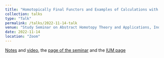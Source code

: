 ```yaml
---
title: "Homotopically Final Functors and Examples of Calculations with Homotopy (Co)Limits"
collection: talks
type: "Talk"
permalink: /talks/2022-11-14-talk
venue: "Study Seminar on Abstract Homotopy Theory and Applications, Independent University of Moscow"
date: 2022-11-14
location: "Zoom"
---
```


[Notes](https://drive.google.com/file/d/1l3d7ttBushGLQW-S9_gLLYACqKaWaWAP/view) and [video](https://www.youtube.com/watch?v=ZMFgVHDmDnY&feature=youtu.be), the [page of the seminar](https://sites.google.com/view/homotopy-basics-seminar) and the [IUM page](https://ium.mccme.ru/f22/f22-kaledin.html)
